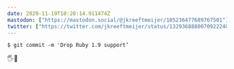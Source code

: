 ```yaml
---
date: 2020-11-19T10:20:14.911474Z
mastodon: ["https://mastodon.social/@jkreeftmeijer/105236477689767501"]
twitter: ["https://twitter.com/jkreeftmeijer/status/1329368880070922240"]
---
```

    $ git commit -m 'Drop Ruby 1.9 support’

🖐🎤
